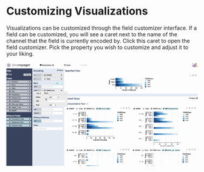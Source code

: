 # Customizing Visualizations

Visualizations can be customized through the field customizer interface. If a field can be customized, you will see a caret next to the name of the channel that the field is currently encoded by. Click this caret to open the field customizer. Pick the property you wish to customize and adjust it to your liking. 

![](../.gitbook/assets/customization.gif)


